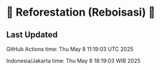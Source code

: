 
# 🌳 Reforestation (Reboisasi) 🌲

## Last Updated

GitHub Actions time: Thu May  8 11:19:03 UTC 2025

Indonesia/Jakarta time: Thu May  8 18:19:03 WIB 2025
